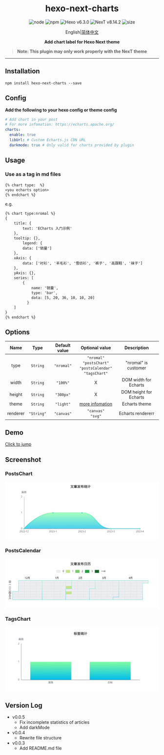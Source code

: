 <div align="center">

# hexo-next-charts

![node](https://img.shields.io/node/v/hexo-next-charts)
![npm](https://img.shields.io/npm/v/hexo-next-charts)
![Hexo v6.3.0](https://img.shields.io/badge/Hexo-v6.3.0-orange)
![NexT v8.14.2](https://img.shields.io/badge/Next-v8.14.2-orange)
![size](https://img.shields.io/github/languages/code-size/luren-dc/hexo-next-charts)

English|[简体中文](https://www.luren-dc.top/2023/1a4914a8.html)

**Add chart label for Hexo Next theme**

</div>

> **Note: This plugin may only work properly with the NexT theme**

---

## Installation

```
npm install hexo-next-charts --save
```

## Config

**Add the following to your hexo config or theme config**

```yml
# Add chart in your post
# For more infomation: https://echarts.apache.org/
charts:
  enable: true
  libUrl: # Custom Echarts.js CDN URL
  darkmode: true # Only valid for charts provided by plugin
```

## Usage

### Use as a tag in md files

```nunjucks
{% chart type:  %}
<you echarts option>
{% endchart %}
```

e.g.

```nunjucks
{% chart type:nromal %}
{
    title: {
        text: 'ECharts 入门示例'
    },
    tooltip: {},
        legend: {
        data: ['销量']
    },
    xAxis: {
        data: ['衬衫', '羊毛衫', '雪纺衫', '裤子', '高跟鞋', '袜子']
    },
    yAxis: {},
	series: [
		{
            name: '销量',
            type: 'bar',
            data: [5, 20, 36, 10, 10, 20]
          }
    ]
}
{% endchart %}
```

## Options

|   Name   |    Type    | Default value |                           Optional value                           |      Description       |
| :------: | :--------: | :-----------: | :----------------------------------------------------------------: | :--------------------: |
|   type   |  `String`  |  `"nromal"`   | `"nromal"`<br>`"postsChart"`<br>`"postsCalendar"`<br>`"tagsChart"` |  "nromal" is customer  |
|  width   |  `String`  |   `"100%"`    |                                 X                                  | DOM width for Echarts  |
|  height  |  `String`  |   `"300px"`   |                                 X                                  | DOM height for Echarts |
|  theme   |  `String`  |   `"light"`   | [more infomation](https://echarts.apache.org/download-theme.html)  |     Echarts theme      |
| renderer | `"String"` |  `"canvas"`   |                       `"canvas"`<br>`"svg"`                        |   Echarts rendererr    |

## Demo

[Click to jump](https://www.luren-dc.top/2023/bf0798e0.html)

## Screenshot

### PostsChart

![](https://github.com/luren-dc/hexo-next-charts/raw/master/source/postsChart.jpg)

### PostsCalendar

![](https://github.com/luren-dc/hexo-next-charts/raw/master/source/postsCalendar.jpg)

### TagsChart

![](https://github.com/luren-dc/hexo-next-charts/raw/master/source/tagsChart.jpg)

## Version Log

- v0.0.5
  - Fix incomplete statistics of articles
  - Add darkMode
- v0.0.4
  - Rewrite file structure
- v0.0.3
  - Add README.md file
